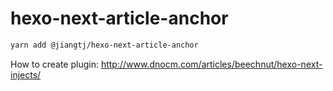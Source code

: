 # hexo-next-article-anchor

```bash
yarn add @jiangtj/hexo-next-article-anchor
```

How to create plugin: http://www.dnocm.com/articles/beechnut/hexo-next-injects/
